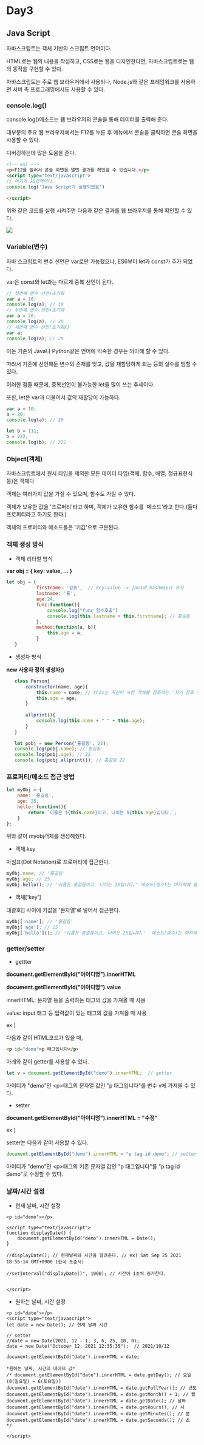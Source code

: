 # Day3

## Java Script

자바스크립트는 객체 기반의 스크립트 언어이다.

HTML로는 웹의 내용을 작성하고, CSS로는 웹을 디자인한다면, 자바스크립트로는 웹의 동작을 구현할 수 있다.

자바스크립트는 주로 웹 브라우저에서 사용되나, Node.js와 같은 프레임워크를 사용하면 서버 측 프로그래밍에서도 사용할 수 있다.

### console.log()

console.log()메소드는 웹 브라우저의 콘솔을 통해 데이터를 출력해 준다.

대부분의 주요 웹 브라우저에서는 F12를 누른 후 메뉴에서 콘솔을 클릭하면 콘솔 화면을 사용할 수 있다.

디버깅하는데 많은 도움을 준다.

```html
<!-- ex) -->
<p>F12를 눌러서 콘솔 화면을 열면 결과를 확인할 수 있습니다.</p>
<script type="text/javascript">
// 여기가 JS영역이다.
console.log('Java Script가 실행되었음')
 
</script>
```

위와 같은 코드를 실행 시켜주면 다음과 같은 결과를 웹 브라우저를 통해 확인할 수 있다.

![](https://user-images.githubusercontent.com/87796075/134770041-c0901cc8-f652-4989-a191-07560191f654.png)

### Variable(변수)

자바 스크립트의 변수 선언은 var로만 가능했으나, ES6부터 let과 const가 추가 되었다.

var은 const와 let과는 다르게 중복 선언이 된다.

```javascript
// 첫번째 변수 선언+초기화 
var a = 10; 
console.log(a); // 10 
// 두번째 변수 선언+초기화 
var a = 20; 
console.log(a); // 20 
// 세번째 변수 선언(초기화X) 
var a; 
console.log(a); // 20
```

이는 기존의 Java나 Python같은 언어에 익숙한 경우는 의아해 할 수 있다.

따라서 기존에 선언해둔 변수의 존재를 잊고, 값을 재할당하게 되는 등의 실수를 범할 수 있다.

이러한 점들 때문에, 중복선언이 불가능한 let을 많이 쓰는 추세이다.

또한, let은 var과 더불어서 값의 재할당이 가능하다.

```javascript
var a = 10; 
a = 20; 
console.log(a); // 20 

let b = 111; 
b = 222; 
console.log(b); // 222
```

### Object(객체)

자바스크립트에서 원시 타입을 제외한 모든 데이터 타입(객체, 함수, 배열, 정규표현식 등)은 객체다

객체는 여러가지 값을 가질 수 있으며, 함수도 가질 수 있다.

객체가 보유한 값을 '프로퍼티'라고 하며, 객체가 보유한 함수를 '메소드'라고 한다.(둘다 프로퍼티라고 하기도 한다.)

객체의 프로퍼티와 메소드들은 '키값'으로 구분된다.

### 객체 생성 방식

* 객체 리터럴 방식

**var obj = { key: value, ... }**

```javascript
let obj = {
		   firstname: '길동',  // key:value -> java의 hashmap과 유사 
		   lastname: '홍',
		   age:24,
		   func:function(){
			   console.log("func 함수호출")
			   console.log(this.lastname + this.firstname); // 홍길동
		   },
		   method:function(a, b){
			   this.age = a;
		   }	   
   }
```

* 생성자 방식

**new 사용자 정의 생성자()**

```javascript
   class Person{
	   constructor(name, age){
		   this.name = name; // this는 자신이 속한 객체를 참조하는 '자기 참조 변수'다.
		   this.age = age;
	   }
	   
	   allprint(){
		   console.log(this.name + " " + this.age);
	   }
   }
   
   let pobj = new Person('홍길동', 22);
   console.log(pobj.name); // 홍길동
   console.log(pobj.age); // 22
   console.log(pobj.allprint()); // 홍길동 22
```

### 프로퍼티/메소드 접근 방법

```javascript
let myObj = { 
    name: '홍길동', 
    age: 25, 
    hello: function(){ 
        return `이름은 ${this.name}이고, 나이는 ${this.age}입니다.`; 
    } 
}; 
```

위와 같이 myobj객체를 생성해줬다.

* 객체.key

마침표(Dot Notation)로 프로퍼티에 접근한다.

```javascript
myObj.name; // '홍길동' 
myObj.age; // 25 
myObj.hello(); // '이름은 홍길동이고, 나이는 25입니다.' 메소드(함수)는 마지막에 괄호를 꼭 붙여서 호출해야한다.
```

* 객체['key']

대괄호[] 사이에 키값을 '문자열'로 넣어서 접근한다.

```javascript
myObj['name']; // '홍길동' 
myObj['age']; // 25 
myObj['hello'](); // '이름은 홍길동이고, 나이는 25입니다.'  메소드(함수)는 마지막에 괄호를 꼭 붙여서 호출해야한다.
```

### getter/setter

* gettter

**document.getElementById("아이디명").innerHTML**

**document.getElementById("아이디명").value**

innerHTML: 문자열 등을 출력하는 태그의 값을 가져올 때 사용

value: input 태그 등 입력값이 있는 태그의 값을 가져올 때 사용

ex )

다음과 같이 HTML코드가 있을 때,

```html
<p id="demo">p 태그입니다</p>
```

아래와 같이 getter를 사용할 수 있다.

```javascript
let v = document.getElementById("demo").innerHTML;  // getter
```

아이디가 "demo"인 \<p\>태그의 문자열 값인 "p 태그입니다"를 변수 v에 가져올 수 있다. 

* setter

**document.getElementById("아이디명").innerHTML = "수정"**

ex )

setter는 다음과 같이 사용할 수 있다.

```javascript
document.getElementById("demo").innerHTML = "p tag id demo"; // setter
```

아이디가 "demo"인 \<p\>태그의 기존 문자열 값인 "p 태그입니다"를 "p tag id demo"로 수정할 수 있다.

### 날짜/시간 설정

* 현재 날짜, 시간 설정

```
<p id="demo"></p>

<script type="text/javascript">
function displayDate() {
	document.getElementById("demo").innerHTML = Date();
}

//displayDate(); // 현재날짜와 시간을 알려준다. // ex) Sat Sep 25 2021 18:56:14 GMT+0900 (한국 표준시)

//setInterval("displayDate()", 1000); // 시간이 1초씩 증가한다.


</script>
```

* 원하는 날짜, 시간 설정

```
<p id="date"></p>
<script type="text/javascript">
let date = new Date(); // 현재 날짜 시간

// setter
//date = new Date(2021, 12 - 1, 3, 6, 25, 10, 0);
date = new Date("October 12, 2021 12:35:35");  // 2021/10/12

document.getElementById("date").innerHTML = date;

*원하는 날짜, 시간의 데이터 값*
/* document.getElementById("date").innerHTML = date.getDay(); // 요일(0(일요일) ~ 6(토요일))
document.getElementById("date").innerHTML = date.getFullYear(); // 년도
document.getElementById("date").innerHTML = date.getMonth() + 1; // 월
document.getElementById("date").innerHTML = date.getDate(); // 날짜
document.getElementById("date").innerHTML = date.getHours(); // 시
document.getElementById("date").innerHTML = date.getMinutes(); // 분
document.getElementById("date").innerHTML = date.getSeconds(); // 초 */

</script>
```

